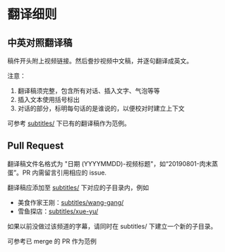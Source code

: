 # 翻译细则

## 中英对照翻译稿

稿件开头附上视频链接。然后誊抄视频中文稿，并逐句翻译成英文。

注意：
1. 翻译稿须完整，包含所有对话、插入文字、气泡等等
2. 插入文本使用括号标出
3. 对话的部分，标明每句话的是谁说的，以便校对时建立上下文

可参考 [subtitles/](/subtitles/) 下已有的翻译稿作为范例。

## Pull Request

翻译稿文件名格式为 "日期 (YYYYMMDD)-视频标题"，如“20190801-肉末蒸蛋”。PR 内需留言引用相应的 issue.

翻译稿应添加至 [subtitles/](/subtitles/) 下对应的子目录内，例如
- 美食作家王刚：[subtitles/wang-gang/](/subtitles/wang-gang/)
- 雪鱼探店：[subtitles/xue-yu/](/subtitles/xue-yu/)

如果以前没做过该频道的字幕，请同时在 subtitles/ 下建立一个新的子目录。

可参考已 merge 的 PR 作为范例

